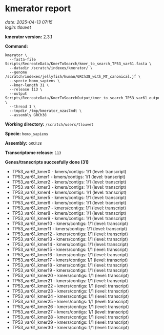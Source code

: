 # kmerator report
*date: 2025-04-13 07:15*  
*login: tlouvet*

**kmerator version:** 2.3.1

**Command:**

```
kmerator \
  --fasta-file Scripts/RecreateData/KmerToSearch/kmer_to_search_TP53_var61.fasta \
  --datadir /scratch/indexes/kmerator/ \
  --genome /scratch/indexes/jellyfish/human/GRCh38_with_MT_canonical.jf \
  --specie homo_sapiens \
  --kmer-length 31 \
  --release 113 \
  --output Scripts/RecreateData/KmerToSearchOutput/kmer_to_search_TP53_var61_output \
  --thread 1 \
  --tmpdir /tmp/kmerator_nzas7mdt \
  --assembly GRCh38
```

**Working directory:** `/scratch/users/tlouvet`

**Specie:** `homo_sapiens`

**Assembly:** `GRCh38`

**Transcriptome release:** `113`

**Genes/transcripts succesfully done (31)**

- TP53_var61_kmer0 - kmers/contigs: 1/1 (level: transcript)
- TP53_var61_kmer1 - kmers/contigs: 1/1 (level: transcript)
- TP53_var61_kmer2 - kmers/contigs: 1/1 (level: transcript)
- TP53_var61_kmer3 - kmers/contigs: 1/1 (level: transcript)
- TP53_var61_kmer4 - kmers/contigs: 1/1 (level: transcript)
- TP53_var61_kmer5 - kmers/contigs: 1/1 (level: transcript)
- TP53_var61_kmer6 - kmers/contigs: 1/1 (level: transcript)
- TP53_var61_kmer7 - kmers/contigs: 1/1 (level: transcript)
- TP53_var61_kmer8 - kmers/contigs: 1/1 (level: transcript)
- TP53_var61_kmer9 - kmers/contigs: 1/1 (level: transcript)
- TP53_var61_kmer10 - kmers/contigs: 1/1 (level: transcript)
- TP53_var61_kmer11 - kmers/contigs: 1/1 (level: transcript)
- TP53_var61_kmer12 - kmers/contigs: 1/1 (level: transcript)
- TP53_var61_kmer13 - kmers/contigs: 1/1 (level: transcript)
- TP53_var61_kmer14 - kmers/contigs: 1/1 (level: transcript)
- TP53_var61_kmer15 - kmers/contigs: 1/1 (level: transcript)
- TP53_var61_kmer16 - kmers/contigs: 1/1 (level: transcript)
- TP53_var61_kmer17 - kmers/contigs: 1/1 (level: transcript)
- TP53_var61_kmer18 - kmers/contigs: 1/1 (level: transcript)
- TP53_var61_kmer19 - kmers/contigs: 1/1 (level: transcript)
- TP53_var61_kmer20 - kmers/contigs: 1/1 (level: transcript)
- TP53_var61_kmer21 - kmers/contigs: 1/1 (level: transcript)
- TP53_var61_kmer22 - kmers/contigs: 1/1 (level: transcript)
- TP53_var61_kmer23 - kmers/contigs: 1/1 (level: transcript)
- TP53_var61_kmer24 - kmers/contigs: 1/1 (level: transcript)
- TP53_var61_kmer25 - kmers/contigs: 1/1 (level: transcript)
- TP53_var61_kmer26 - kmers/contigs: 1/1 (level: transcript)
- TP53_var61_kmer27 - kmers/contigs: 1/1 (level: transcript)
- TP53_var61_kmer28 - kmers/contigs: 1/1 (level: transcript)
- TP53_var61_kmer29 - kmers/contigs: 1/1 (level: transcript)
- TP53_var61_kmer30 - kmers/contigs: 1/1 (level: transcript)

